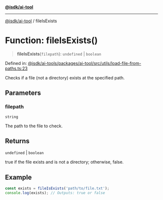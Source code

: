 [**@isdk/ai-tool**](../README.md)

***

[@isdk/ai-tool](../globals.md) / fileIsExists

# Function: fileIsExists()

> **fileIsExists**(`filepath`): `undefined` \| `boolean`

Defined in: [@isdk/ai-tools/packages/ai-tool/src/utils/load-file-from-paths.ts:23](https://github.com/isdk/ai-tool.js/blob/d0765f898f217d97c57c6949502b4a7bef5dce5e/src/utils/load-file-from-paths.ts#L23)

Checks if a file (not a directory) exists at the specified path.

## Parameters

### filepath

`string`

The path to the file to check.

## Returns

`undefined` \| `boolean`

true if the file exists and is not a directory; otherwise, false.

## Example

```typescript
const exists = fileIsExists('path/to/file.txt');
console.log(exists); // Outputs: true or false
```
